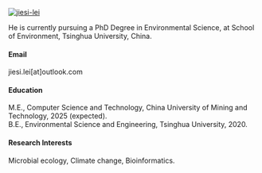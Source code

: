 

[![jiesi-lei](https://img.shields.io/badge/senli1073-github-blue?logo=github)](https://github.com/senli1073)

He is currently pursuing a PhD Degree in Environmental Science, at School of Environment, Tsinghua University, China.

#### Email
jiesi.lei[at]outlook.com


#### Education
M.E., Computer Science and Technology, China University of Mining and Technology, 2025 (expected).\
B.E., Environmental Science and Engineering, Tsinghua University, 2020.

#### Research Interests
Microbial ecology, Climate change, Bioinformatics.

